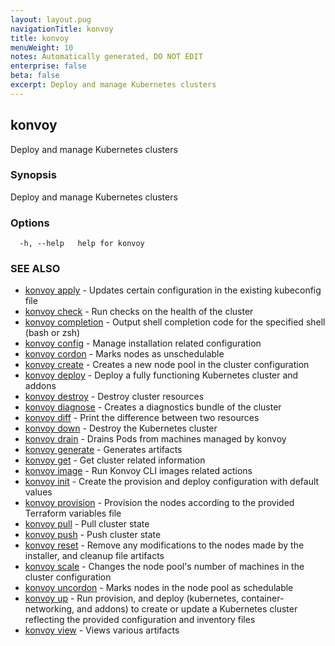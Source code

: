 ```yaml
---
layout: layout.pug
navigationTitle: konvoy
title: konvoy
menuWeight: 10
notes: Automatically generated, DO NOT EDIT
enterprise: false
beta: false
excerpt: Deploy and manage Kubernetes clusters
---
```


## konvoy

Deploy and manage Kubernetes clusters

### Synopsis

Deploy and manage Kubernetes clusters

### Options

```
  -h, --help   help for konvoy
```

### SEE ALSO

* [konvoy apply](./konvoy-apply/)	 - Updates certain configuration in the existing kubeconfig file
* [konvoy check](./konvoy-check/)	 - Run checks on the health of the cluster
* [konvoy completion](./konvoy-completion/)	 - Output shell completion code for the specified shell (bash or zsh)
* [konvoy config](./konvoy-config/)	 - Manage installation related configuration
* [konvoy cordon](./konvoy-cordon/)	 - Marks nodes as unschedulable
* [konvoy create](./konvoy-create/)	 - Creates a new node pool in the cluster configuration
* [konvoy deploy](./konvoy-deploy/)	 - Deploy a fully functioning Kubernetes cluster and addons
* [konvoy destroy](./konvoy-destroy/)	 - Destroy cluster resources
* [konvoy diagnose](./konvoy-diagnose/)	 - Creates a diagnostics bundle of the cluster
* [konvoy diff](./konvoy-diff/)	 - Print the difference between two resources
* [konvoy down](./konvoy-down/)	 - Destroy the Kubernetes cluster
* [konvoy drain](./konvoy-drain/)	 - Drains Pods from machines managed by konvoy
* [konvoy generate](./konvoy-generate/)	 - Generates artifacts
* [konvoy get](./konvoy-get/)	 - Get cluster related information
* [konvoy image](./konvoy-image/)	 - Run Konvoy CLI images related actions
* [konvoy init](./konvoy-init/)	 - Create the provision and deploy configuration with default values
* [konvoy provision](./konvoy-provision/)	 - Provision the nodes according to the provided Terraform variables file
* [konvoy pull](./konvoy-pull/)	 - Pull cluster state
* [konvoy push](./konvoy-push/)	 - Push cluster state
* [konvoy reset](./konvoy-reset/)	 - Remove any modifications to the nodes made by the installer, and cleanup file artifacts
* [konvoy scale](./konvoy-scale/)	 - Changes the node pool's number of machines in the cluster configuration
* [konvoy uncordon](./konvoy-uncordon/)	 - Marks nodes in the node pool as schedulable
* [konvoy up](./konvoy-up/)	 - Run provision, and deploy (kubernetes, container-networking, and addons) to create or update a Kubernetes cluster reflecting the provided configuration and inventory files
* [konvoy view](./konvoy-view/)	 - Views various artifacts

